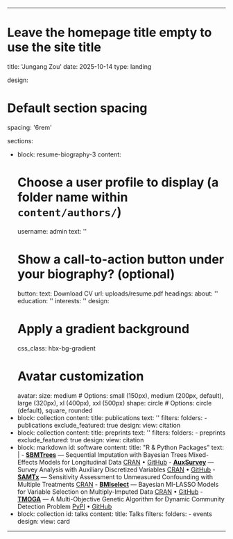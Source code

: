 
---
# Leave the homepage title empty to use the site title
title: 'Jungang Zou'
date: 2025-10-14
type: landing

design:
  # Default section spacing
  spacing: '6rem'

sections:
  - block: resume-biography-3
    content:
      # Choose a user profile to display (a folder name within `content/authors/`)
      username: admin
      text: ''
      # Show a call-to-action button under your biography? (optional)
      button:
        text: Download CV
        url: uploads/resume.pdf
      headings:
        about: ''
        education: ''
        interests: ''
    design:
      # Apply a gradient background
      css_class: hbx-bg-gradient
      # Avatar customization
      avatar:
        size: medium # Options: small (150px), medium (200px, default), large (320px), xl (400px), xxl (500px)
        shape: circle # Options: circle (default), square, rounded
  - block: collection
    content:
      title: publications
      text: ''
      filters:
        folders:
          - publications
        exclude_featured: true
    design:
      view: citation
  - block: collection
    content:
      title: preprints
      text: ''
      filters:
        folders:
          - preprints
        exclude_featured: true
    design:
      view: citation
  - block: markdown
    id: software
    content:
      title: "R & Python Packages"
      text: |
        - **[SBMTrees](https://cran.r-project.org/web/packages/SBMTrees/index.html)** — Sequential Imputation with Bayesian Trees Mixed-Effects Models for Longitudinal Data [CRAN](https://cran.r-project.org/web/packages/SBMTrees/index.html) • [GitHub](https://github.com/zjg540066169/SBMTrees)
        - **[AuxSurvey](https://cran.r-project.org/web/packages/AuxSurvey/index.html)** — Survey Analysis with Auxiliary Discretized Variables [CRAN](https://cran.r-project.org/web/packages/AuxSurvey/index.html) • [GitHub](https://github.com/zjg540066169/AuxSurvey)
        - **[SAMTx](https://cran.r-project.org/web/packages/SAMTx/index.html)** — Sensitivity Assessment to Unmeasured Confounding with Multiple Treatments [CRAN](https://cran.r-project.org/web/packages/SAMTx/index.html)
        - **[BMIselect](https://cran.r-project.org/web/packages/BMIselect/index.html)** — Bayesian MI-LASSO Models for Variable Selection on Multiply-Imputed Data [CRAN](https://cran.r-project.org/web/packages/BMIselect/index.html) • [GitHub](https://github.com/zjg540066169/BMIselect)
        - **[TMOGA](https://pypi.org/project/tmoga/)** — A Multi-Objective Genetic Algorithm for Dynamic Community Detection Problem [PyPI](https://pypi.org/project/tmoga/) • [GitHub](https://github.com/zjg540066169/TMOGA)
  - block: collection
    id: talks
    content:
      title: Talks
      filters:
        folders:
          - events
    design:
      view: card
---
